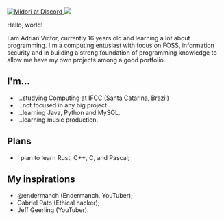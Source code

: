<div id="badges">
  <a href="discordapp.com/users/681643259764015116">
  <img src="https://img.shields.io/badge/Discord-black?logo=discord&logoColor=blue&style=flat-square" alt="Midori at Discord"/>
  </a>
  <img <img src="https://komarev.com/ghpvc/?username=adrianvic&style=flat-square&color=gray"/>
</div>

Hello, world!

I am Adrian Victor, currently 16 years old and learning a lot about programming. I'm a computing entusiast with focus on FOSS, information security and in building a strong foundation of programming knowledge to allow me have my own projects among a good portfolio.

## I'm...
- ...studying Computing at IFCC (Santa Catarina, Brazil)
- ...not focused in any big project.
- ...learning Java, Python and MySQL.
- ...learning music production.

## Plans
- I plan to learn Rust, C++, C, and Pascal;

## My inspirations
- @endermanch (Endermanch, YouTuber);
- Gabriel Pato (Ethical hacker);
- Jeff Geerling (YouTuber).